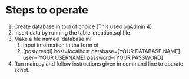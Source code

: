 # Steps to operate

1. Create database in tool of choice (This used pgAdmin 4)
2. Insert data by running the table_creation.sql file
3. Make a file named 'database.ini'
   1. Input information in the form of
   2. 
        [postgresql]
        host=localhost
        database=[YOUR DATABASE NAME]
        user=[YOUR USERNAME]
        password=[YOUR PASSWORD]
4. Run main.py and follow instructions given in command line to operate script.
